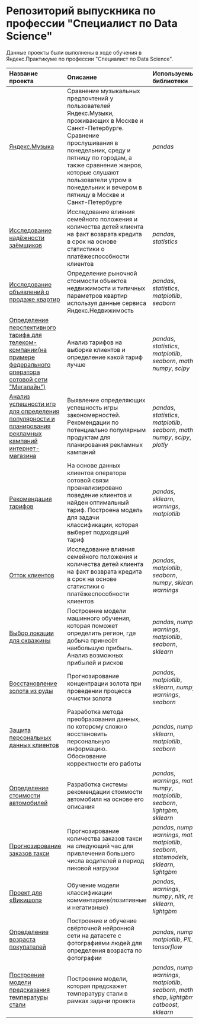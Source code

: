 # Репозиторий выпускника по профессии "Специалист по Data Science"

Данные проекты были выполнены в ходе обучения в Яндекс.Практикуме по профессии "Специалист по Data Science".

| Название проекта | Описание | Используемые библиотеки | 
| :---------------------- | :---------------------- | :---------------------- |
| [Яндекс.Музыка](yandex_music) | Сравнение музыкальных предпочтений у пользователей Яндекс.Музыки, проживающих в Москве и Санкт-Петербурге. Сравнение прослушивания в понедельник, среду и пятницу по городам, а также сравнение жанров, которые слушают пользователи утром в понедельник и вечером в пятницу в Москве и Санкт-Петербурге | *pandas* |
| [Исследование надёжности заёмщиков](investigation_of_the_reliability_of_borrowers) | Исследование влияния семейного положения и количества детей клиента на факт возврата кредита в срок на основе статистики о платёжеспособности клиентов  | *pandas*, *statistics* |
| [Исследование объявлений о продаже квартир](research_of_ads_for_the_sale_of_apartments) | Определение рыночной стоимости объектов недвижимости и типичных параметров квартир используя данные сервиса Яндекс.Недвижимость | *pandas*, *statistics*, *matplotlib*, *seaborn* |
| [Определение перспективного тарифа для телеком-компании(на примере федерального оператора сотовой сети "Мегалайн")](determination_of_a_promising_tariff_for_a_telecom_company) | Анализ тарифов на выборке клиентов и определение какой тариф лучше | *pandas*, *statistics*, *matplotlib*, *seaborn*, *math*, *numpy*, *scipy* |
| [Анализ успешности игр для определения популярности и планирования рекламных кампаний интернет-магазина](analysis_of_the_success_of_games) | Выявление определяющих успешность игры закономерностей. Рекомендации по потенциально популярным продуктам для планирования рекламных кампаний | *pandas*, *statistics*, *matplotlib*, *seaborn*, *math*, *numpy*, *scipy*, *plotly* |
| [Рекомендация тарифов](recommendation_of_tariffs) | На основе данных клиентов оператора сотовой связи проанализировано поведение клиентов и найден оптимальный тариф. Построена модель для задачи классификации, которая выберет подходящий тариф | *pandas*, *sklearn*, *warnings*, *matplotlib* |
| [Отток клиентов](forecasting_the_outflow_of_bank_customers) | Исследование влияния семейного положения и количества детей клиента на факт возврата кредита в срок на основе статистики о платёжеспособности клиентов | *pandas*, *matplotlib*, *seaborn*, *numpy*, *sklearn*, *warnings* |
| [Выбор локации для скважины](determining_the_most_profitable_oil_production_region) | Построение модели машинного обучения, которая поможет определить регион, где добыча принесёт наибольшую прибыль. Анализ возможных прибылей и рисков | *pandas*, *numpy*, *warnings*, *matplotlib*, *seaborn*, *sklearn* |
| [Восстановление золота из руды](investigation_of_the_technological_process_of_gold_purification) | Прогнозирование концентрации золота при проведении процесса очистки золота | *pandas*, *matplotlib*, *sklearn*, *numpy*, *warnings*, *seaborn* |
| [Защита персональных данных клиентов](protection_of_insurance_company_customer_data) | Разработка метода преобразования данных, по которому сложно восстановить персональную информацию. Обоснование корректности его работы | *pandas*, *numpy*, *sklearn*, *matplotlib*, *seaborn* |
| [Определение стоимости автомобилей](building_a_model_for_determining_the_cost_of_a_car) | Разработка системы рекомендации стоимости автомобиля на основе его описания | *pandas*, *warnings*, *math*, *numpy*, *matplotlib*, *seaborn*, *lightgbm*, *sklearn* |
| [Прогнозирование заказов такси](forecasting_taxi_orders) | Прогнозирование количества заказов такси на следующий час для привлечения большего числа водителей в период пиковой нагрузки | *pandas*, *numpy*, *warnings*, *math*, *matplotlib*, *seaborn*, *statsmodels*, *sklearn*, *lightgbm* |
| [Проект для «Викишоп»](classification_of_comments_for_an_store) | Обучение модели классификации комментариев(позитивные и негативные) | *pandas*, *warnings*, *numpy*, *nltk*, *re*, *sklearn*, *lightgbm* |
| [Определение возраста покупателей](determining_the_age_of_buyers_by_photo) | Построение и обучение свёрточной нейронной сети на датасете с фотографиями людей для определения возраста по фотографии | *pandas*, *numpy*, *matplotlib*, *PIL*, *tensorflow* |
| [Построение модели предсказания температуры стали](construction_of_a_model_for_predicting_the_temperature_of_steel) | Построение модели, которая предскажет температуру стали в рамках задачи проекта | *pandas*, *numpy*, *warnings*, *matplotlib*, *seaborn*, *math*, *shap*, *lightgbm*, *catboost*, *sklearn* |
